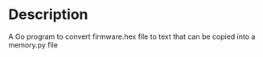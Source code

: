 # Description
A Go program to convert firmware.hex file to text that can be copied into a memory.py file

